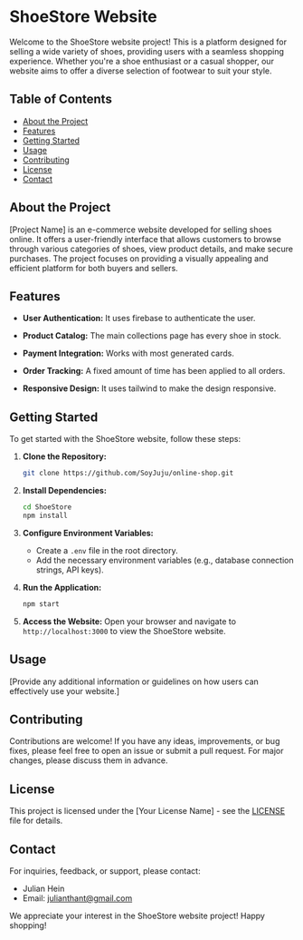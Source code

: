 # ShoeStore Website

Welcome to the ShoeStore website project! This is a platform designed for selling a wide variety of shoes, providing users with a seamless shopping experience. Whether you're a shoe enthusiast or a casual shopper, our website aims to offer a diverse selection of footwear to suit your style.

## Table of Contents

- [About the Project](#about-the-project)
- [Features](#features)
- [Getting Started](#getting-started)
- [Usage](#usage)
- [Contributing](#contributing)
- [License](#license)
- [Contact](#contact)

## About the Project

[Project Name] is an e-commerce website developed for selling shoes online. It offers a user-friendly interface that allows customers to browse through various categories of shoes, view product details, and make secure purchases. The project focuses on providing a visually appealing and efficient platform for both buyers and sellers.

## Features

- **User Authentication:** It uses firebase to authenticate the user.

- **Product Catalog:** The main collections page has every shoe in stock.

- **Payment Integration:** Works with most generated cards.

- **Order Tracking:** A fixed amount of time has been applied to all orders.

- **Responsive Design:** It uses tailwind to make the design responsive.

## Getting Started

To get started with the ShoeStore website, follow these steps:

1. **Clone the Repository:**

   ```bash
   git clone https://github.com/SoyJuju/online-shop.git
   ```

2. **Install Dependencies:**

   ```bash
   cd ShoeStore
   npm install
   ```

3. **Configure Environment Variables:**

   - Create a `.env` file in the root directory.
   - Add the necessary environment variables (e.g., database connection strings, API keys).

4. **Run the Application:**

   ```bash
   npm start
   ```

5. **Access the Website:**
   Open your browser and navigate to `http://localhost:3000` to view the ShoeStore website.

## Usage

[Provide any additional information or guidelines on how users can effectively use your website.]

## Contributing

Contributions are welcome! If you have any ideas, improvements, or bug fixes, please feel free to open an issue or submit a pull request. For major changes, please discuss them in advance.

## License

This project is licensed under the [Your License Name] - see the [LICENSE](LICENSE) file for details.

## Contact

For inquiries, feedback, or support, please contact:

- Julian Hein
- Email: julianthant@gmail.com

We appreciate your interest in the ShoeStore website project! Happy shopping!
